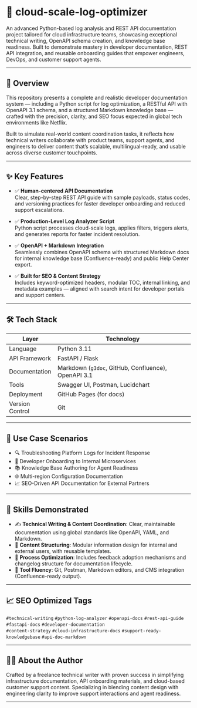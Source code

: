 # 📘 cloud-scale-log-optimizer

An advanced Python-based log analysis and REST API documentation project tailored for cloud infrastructure teams, showcasing exceptional technical writing, OpenAPI schema creation, and knowledge base readiness. Built to demonstrate mastery in developer documentation, REST API integration, and reusable onboarding guides that empower engineers, DevOps, and customer support agents.

---

## 🚀 Overview

This repository presents a complete and realistic developer documentation system — including a Python script for log optimization, a RESTful API with OpenAPI 3.1 schema, and a structured Markdown knowledge base — crafted with the precision, clarity, and SEO focus expected in global tech environments like Netflix.

Built to simulate real-world content coordination tasks, it reflects how technical writers collaborate with product teams, support agents, and engineers to deliver content that’s scalable, multilingual-ready, and usable across diverse customer touchpoints.

---

## ✨ Key Features

- ✅ **Human-centered API Documentation**  
  Clear, step-by-step REST API guide with sample payloads, status codes, and versioning practices for faster developer onboarding and reduced support escalations.

- ✅ **Production-Level Log Analyzer Script**  
  Python script processes cloud-scale logs, applies filters, triggers alerts, and generates reports for faster incident resolution.

- ✅ **OpenAPI + Markdown Integration**  
  Seamlessly combines OpenAPI schema with structured Markdown docs for internal knowledge base (Confluence-ready) and public Help Center export.

- ✅ **Built for SEO & Content Strategy**  
  Includes keyword-optimized headers, modular TOC, internal linking, and metadata examples — aligned with search intent for developer portals and support centers.

---

## 🛠️ Tech Stack

| Layer | Technology |
|-------|------------|
| Language | Python 3.11 |
| API Framework | FastAPI / Flask |
| Documentation | Markdown (`g3doc`, GitHub, Confluence), OpenAPI 3.1 |
| Tools | Swagger UI, Postman, Lucidchart |
| Deployment | GitHub Pages (for docs) |
| Version Control | Git |

---

## 📄 Use Case Scenarios

- 🔍 Troubleshooting Platform Logs for Incident Response  
- 📡 Developer Onboarding to Internal Microservices  
- 📚 Knowledge Base Authoring for Agent Readiness  
- 🌐 Multi-region Configuration Documentation  
- 📈 SEO-Driven API Documentation for External Partners  

---

## 🧠 Skills Demonstrated

- ✍️ **Technical Writing & Content Coordination**: Clear, maintainable documentation using global standards like OpenAPI, YAML, and Markdown.  
- 🧩 **Content Structuring**: Modular information design for internal and external users, with reusable templates.  
- 🔄 **Process Optimization**: Includes feedback adoption mechanisms and changelog structure for documentation lifecycle.  
- 🧠 **Tool Fluency**: Git, Postman, Markdown editors, and CMS integration (Confluence-ready output).  

---

## 📈 SEO Optimized Tags

`#technical-writing` `#python-log-analyzer` `#openapi-docs` `#rest-api-guide` `#fastapi-docs` `#developer-documentation`  
`#content-strategy` `#cloud-infrastructure-docs` `#support-ready-knowledgebase` `#api-doc-markdown`

---

## 🙋‍♀️ About the Author

Crafted by a freelance technical writer with proven success in simplifying infrastructure documentation, API onboarding materials, and cloud-based customer support content. Specializing in blending content design with engineering clarity to improve support interactions and agent readiness.

---
